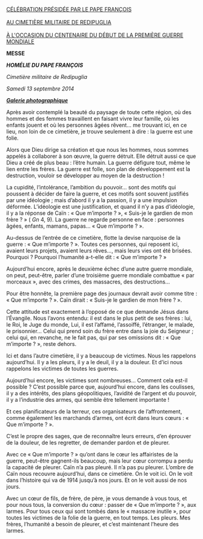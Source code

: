 [CÉLÉBRATION PRÉSIDÉE PAR LE PAPE FRANÇOIS \
\
AU CIMETIÈRE MILITAIRE DE REDIPUGLIA \
\
À L'OCCASION DU CENTENAIRE DU DÉBUT DE LA PREMIÈRE GUERRE MONDIALE](/content/francesco/fr/travels/2014/documents/papa-francesco-programma-sacrario-redipuglia-2014.html)

**MESSE**

***HOMÉLIE DU PAPE FRANÇOIS***

*Cimetière militaire de Redipuglia*

*Samedi 13 septembre 2014*

***[Galerie photographique](http://www.photogallery.va/content/photogallery/fr/eventi/redipuglia2014.html)***

Après avoir contemplé la beauté du paysage de toute cette région, où des hommes et des femmes travaillent en faisant vivre leur famille, où les enfants jouent et où les personnes âgées rêvent… me trouvant ici, en ce lieu, non loin de ce cimetière, je trouve seulement à dire : la guerre est une folie.

Alors que Dieu dirige sa création et que nous les hommes, nous sommes appelés à collaborer à son œuvre, la guerre détruit. Elle détruit aussi ce que Dieu a créé de plus beau : l’être humain. La guerre défigure tout, même le lien entre les frères. La guerre est folle, son plan de développement est la destruction, vouloir se développer au moyen de la destruction !

La cupidité, l’intolérance, l’ambition du pouvoir… sont des motifs qui poussent à décider de faire la guerre, et ces motifs sont souvent justifiés par une idéologie ; mais d’abord il y a la passion, il y a une impulsion déformée. L’idéologie est une justification, et quand il n’y a pas d’idéologie, il y a la réponse de Caïn : « Que m’importe ? », « Suis-je le gardien de mon frère ? » ( *Gn* 4, 9). La guerre ne regarde personne en face : personnes âgées, enfants, mamans, papas… « Que m’importe ? ».

Au-dessus de l’entrée de ce cimetière, flotte la devise narquoise de la guerre : « Que m’importe ? ». Toutes ces personnes, qui reposent ici, avaient leurs projets, avaient leurs rêves…, mais leurs vies ont été brisées. Pourquoi ? Pourquoi l’humanité a-t-elle dit : « Que m’importe ? »

Aujourd’hui encore, après le deuxième échec d’une autre guerre mondiale, on peut, peut-être, parler d’une troisième guerre mondiale combattue « par morceaux », avec des crimes, des massacres, des destructions…

Pour être honnête, la première page des journaux devrait avoir comme titre : « Que m’importe ? ». Caïn dirait : « Suis-je le gardien de mon frère ? ».

Cette attitude est exactement à l’opposé de ce que demande Jésus dans l’Évangile. Nous l’avons entendu: il est dans le plus petit de ses frères : lui, le Roi, le Juge du monde, Lui, il est l’affamé, l’assoiffé, l’étranger, le malade, le prisonnier… Celui qui prend soin du frère entre dans la joie du Seigneur ; celui qui, en revanche, ne le fait pas, qui par ses omissions dit : « Que m’importe ? », reste dehors.

Ici et dans l’autre cimetière, il y a beaucoup de victimes. Nous les rappelons aujourd’hui. Il y a les pleurs, il y a le deuil, il y a la douleur. Et d’ici nous rappelons les victimes de toutes les guerres.

Aujourd’hui encore, les victimes sont nombreuses… Comment cela est-il possible ? C’est possible parce que, aujourd’hui encore, dans les coulisses, il y a des intérêts, des plans géopolitiques, l’avidité de l’argent et du pouvoir, il y a l’industrie des armes, qui semble être tellement importante !

Et ces planificateurs de la terreur, ces organisateurs de l’affrontement, comme également les marchands d’armes, ont écrit dans leurs cœurs : « Que m’importe ? ».

C’est le propre des sages, que de reconnaître leurs erreurs, d’en éprouver de la douleur, de les regretter, de demander pardon et de pleurer.

Avec ce « Que m’importe ? » qu’ont dans le cœur les affairistes de la guerre, peut-être gagnent-ils beaucoup, mais leur cœur corrompu a perdu la capacité de pleurer. Caïn n’a pas pleuré. Il n’a pas pu pleurer. L’ombre de Caïn nous recouvre aujourd’hui, dans ce cimetière. On le voit ici. On le voit dans l’histoire qui va de 1914 jusqu’à nos jours. Et on le voit aussi de nos jours.

Avec un cœur de fils, de frère, de père, je vous demande à vous tous, et pour nous tous, la conversion du cœur : passer de « Que m’importe ? », aux larmes. Pour tous ceux qui sont tombés dans le « massacre inutile », pour toutes les victimes de la folie de la guerre, en tout temps. Les pleurs. Mes frères, l’humanité a besoin de pleurer, et c’est maintenant l’heure des larmes.